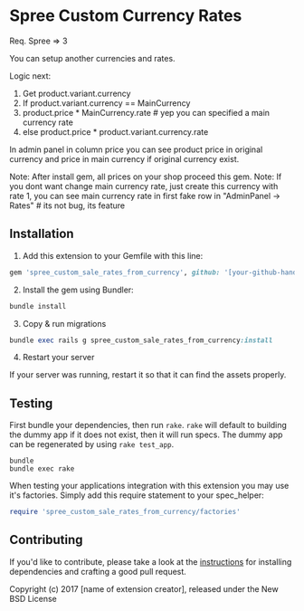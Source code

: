 Spree Custom Currency Rates
================================
Req.
Spree => 3

You can setup another currencies and rates. 

Logic next: 
1. Get product.variant.currency
2. If product.variant.currency == MainCurrency
3. product.price * MainCurrency.rate # yep you can specified a main currency rate
4. else  product.price * product.variant.currency.rate

In admin panel in column price you can see product price in original currency and price in main currency if original currency exist.

Note: After install gem, all prices on your shop proceed this gem.
Note: If you dont want change main currency rate, just create this currency with rate 1, you can see main currency rate in first fake row in "AdminPanel -> Rates"  # its not bug, its feature

## Installation

1. Add this extension to your Gemfile with this line:
  ```ruby
  gem 'spree_custom_sale_rates_from_currency', github: '[your-github-handle]/spree_custom_sale_rates_from_currency'
  ```

2. Install the gem using Bundler:
  ```ruby
  bundle install
  ```

3. Copy & run migrations
  ```ruby
  bundle exec rails g spree_custom_sale_rates_from_currency:install
  ```

4. Restart your server

  If your server was running, restart it so that it can find the assets properly.

## Testing

First bundle your dependencies, then run `rake`. `rake` will default to building the dummy app if it does not exist, then it will run specs. The dummy app can be regenerated by using `rake test_app`.

```shell
bundle
bundle exec rake
```

When testing your applications integration with this extension you may use it's factories.
Simply add this require statement to your spec_helper:

```ruby
require 'spree_custom_sale_rates_from_currency/factories'
```


## Contributing

If you'd like to contribute, please take a look at the
[instructions](CONTRIBUTING.md) for installing dependencies and crafting a good
pull request.

Copyright (c) 2017 [name of extension creator], released under the New BSD License
